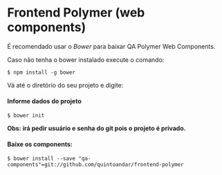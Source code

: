 Frontend Polymer (web components)
===================

É recomendado usar o *Bower* para baixar QA Polymer Web Components.


Caso não tenha o bower instalado execute o comando:
```
$ npm install -g bower
```


Vá até o diretório do seu projeto e digite:
#### Informe dados do projeto
```
$ bower init
```
**Obs: irá pedir usuário e senha do git pois o projeto é privado.**


#### Baixe os components:
```
$ bower install --save "qa-components"=git://github.com/quintoandar/frontend-polymer
```
